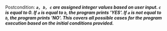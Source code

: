 Postcondition: ***`a, b, c` are assigned integer values based on user input. `c` is equal to 0. If `a` is equal to `b`, the program prints 'YES'. If `a` is not equal to `b`, the program prints 'NO'. This covers all possible cases for the program execution based on the initial conditions provided.***